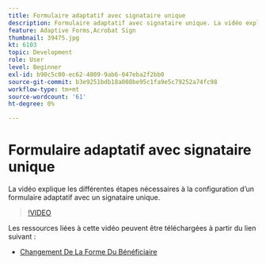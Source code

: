 ```yaml
---
title: Formulaire adaptatif avec signataire unique
description: Formulaire adaptatif avec signataire unique. La vidéo explique les différentes étapes nécessaires à la configuration d’un formulaire adaptatif avec un signataire unique.
feature: Adaptive Forms,Acrobat Sign
thumbnail: 39475.jpg
kt: 6103
topic: Development
role: User
level: Beginner
exl-id: b90c5c00-ec62-4809-9ab6-047eba2f2bb0
source-git-commit: b3e9251bdb18a008be95c1fa9e5c79252a74fc98
workflow-type: tm+mt
source-wordcount: '61'
ht-degree: 0%

---
```


# Formulaire adaptatif avec signataire unique


La vidéo explique les différentes étapes nécessaires à la configuration d’un formulaire adaptatif avec un signataire unique.

>[!VIDEO](https://video.tv.adobe.com/v/39475?quality=12&learn=on)

Les ressources liées à cette vidéo peuvent être téléchargées à partir du lien suivant :

* [Changement De La Forme Du Bénéficiaire ](assets/change-of-beneficiary-form.zip)
